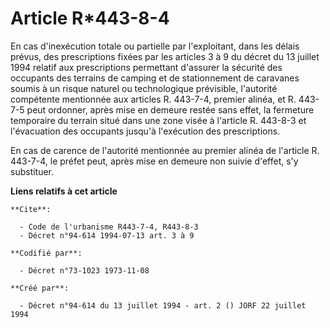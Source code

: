 # Article R*443-8-4

En cas d'inexécution totale ou partielle par l'exploitant, dans les délais prévus, des prescriptions fixées par les articles
3 à 9 du décret du 13 juillet 1994 relatif aux prescriptions permettant d'assurer la sécurité des occupants des terrains de
camping et de stationnement de caravanes soumis à un risque naturel ou technologique prévisible, l'autorité compétente
mentionnée aux articles R. 443-7-4, premier alinéa, et R. 443-7-5 peut ordonner, après mise en demeure restée sans effet, la
fermeture temporaire du terrain situé dans une zone visée à l'article R. 443-8-3 et l'évacuation des occupants jusqu'à
l'exécution des prescriptions.

En cas de carence de l'autorité mentionnée au premier alinéa de l'article R. 443-7-4, le préfet peut, après mise en demeure
non suivie d'effet, s'y substituer.

**Liens relatifs à cet article**

	**Cite**:

	  - Code de l'urbanisme R443-7-4, R443-8-3
	  - Décret n°94-614 1994-07-13 art. 3 à 9

	**Codifié par**:

	  - Décret n°73-1023 1973-11-08

	**Créé par**:

	  - Décret n°94-614 du 13 juillet 1994 - art. 2 () JORF 22 juillet 1994
